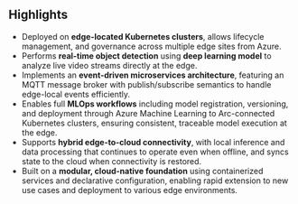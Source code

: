 ## Highlights

- Deployed on **edge-located Kubernetes clusters**, allows lifecycle management, and governance across multiple edge sites from Azure.
- Performs **real-time object detection** using **deep learning model** to analyze live video streams directly at the edge.
- Implements an **event-driven microservices architecture**, featuring an MQTT message broker with publish/subscribe semantics to handle edge-local events efficiently.
- Enables full **MLOps workflows** including model registration, versioning, and deployment through Azure Machine Learning to Arc-connected Kubernetes clusters, ensuring consistent, traceable model execution at the edge.
- Supports **hybrid edge-to-cloud connectivity**, with local inference and data processing that continues to operate even when offline, and syncs state to the cloud when connectivity is restored.
- Built on a **modular, cloud-native foundation** using containerized services and declarative configuration, enabling rapid extension to new use cases and deployment to various edge environments.
